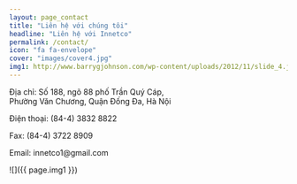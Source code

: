 ```yaml
---
layout: page_contact
title: "Liên hệ với chúng tôi"
headline: "Liên hệ với Innetco"
permalink: /contact/
icon: "fa fa-envelope"
cover: "images/cover4.jpg"
img1: http://www.barrygjohnson.com/wp-content/uploads/2012/11/slide_4.jpg
---
```

<div class="text-center">
<p>Địa chỉ: Số 188, ngõ 88 phố Trần Quý Cáp,<br>
Phường Văn Chương, Quận Đống Đa, Hà Nội</p>

<p>Điện thoại: (84-4) 3832 8822</p>

<p>Fax: (84-4) 3722 8909</p>

<p>Email: innetco1@gmail.com</p>
</div>
![]({{ page.img1 }})